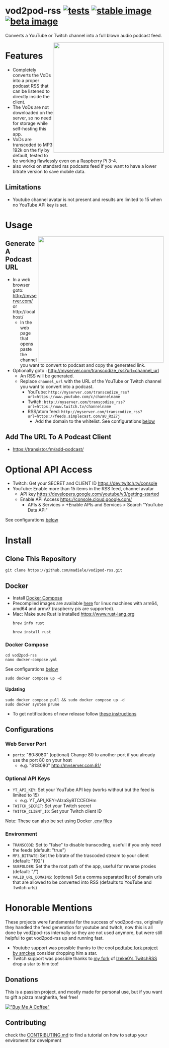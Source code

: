 # vod2pod-rss [![tests](https://github.com/madiele/vod2pod-rss/actions/workflows/rust.yml/badge.svg)](https://github.com/madiele/vod2pod-rss/actions/workflows/rust.yml) [![stable image](https://github.com/madiele/vod2pod-rss/actions/workflows/docker-image.yml/badge.svg?branch=stable)](https://github.com/madiele/vod2pod-rss/actions/workflows/docker-image.yml) [![beta image](https://github.com/madiele/vod2pod-rss/actions/workflows/docker-image-beta.yml/badge.svg)](https://github.com/madiele/vod2pod-rss/actions/workflows/docker-image-beta.yml)

Converts a YouTube or Twitch channel into a full blown audio podcast feed.

<a label="example of it working with podcast addict" href="https://user-images.githubusercontent.com/4585690/231301791-2f838fb3-4f6e-4382-bac4-c968bfe98c08.png"><img src="https://user-images.githubusercontent.com/4585690/231301791-2f838fb3-4f6e-4382-bac4-c968bfe98c08.png" align="right" height="350" ></a>

# Features
- Completely converts the VoDs into a proper podcast RSS that can be listened to directly inside the client.
- The VoDs are not downloaded on the server, so no need for storage while self-hosting this app.
- VoDs are transcoded to MP3 192k on the fly by default, tested to be working flawlessly even on a Raspberry Pi 3-4.
- also works on standard rss podcasts feed if you want to have a lower bitrate version to save mobile data.

## Limitations
- Youtube channel avatar is not present and results are limited to 15 when no YouTube API key is set.

# Usage
<a label="frontend" href="https://user-images.githubusercontent.com/4585690/234704870-0bf3023a-78e0-4ccc-adea-9d1f6ea2fabc.png"><img src="https://user-images.githubusercontent.com/4585690/234704870-0bf3023a-78e0-4ccc-adea-9d1f6ea2fabc.png" align="right" width="400px" ></a>
## Generate A Podcast URL
- In a web browser goto: http://myserver.com/ or http://localhost/
  - In the web page that opens paste the channel you want to convert to podcast and copy the generated link.
- Optionally goto : http://myserver.com/transcodize_rss?url=channel_url
  - An RSS will be generated.
  - Replace `channel_url` with the URL of the YouTube or Twitch channel you want to convert into a podcast.
    - YouTube: `http://myserver.com/transcodize_rss?url=https://www.youtube.com/c/channelname`
    - Twitch: `http://myserver.com/transcodize_rss?url=https://www.twitch.tv/channelname`
    - RSS/atom feed: `http://myserver.com/transcodize_rss?url=https://feeds.simplecast.com/aU_RzZ7j`
      - Add the domain to the whitelist. See configurations [below](#configurations)

## Add The URL To A Podcast Client
- <https://transistor.fm/add-podcast/>

# Optional API Access
- Twitch: Get your SECRET and CLIENT ID <https://dev.twitch.tv/console>
- YouTube: Enable more than 15 items in the RSS feed, channel avatar
  - API key <https://developers.google.com/youtube/v3/getting-started>
  - Enable API Access <https://console.cloud.google.com/>
    - APIs & Services > +Enable APIs and Services > Search "YouTube Data API"

See configurations [below](#configurations)

# Install
## Clone This Repository  
```
git clone https://github.com/madiele/vod2pod-rss.git
```

## Docker
- Install [Docker Compose](https://docs.docker.com/compose/install/)
- Precompiled images are available [here](https://hub.docker.com/r/madiele/vod2pod-rss/) for linux machines with arm64, amd64 and armv7 (raspberry pis are supported).
- Mac: Make sure Rust is installed <https://www.rust-lang.org>
  ```
  brew info rust
  ```
  ```
  brew install rust
  ```

### Docker Compose
```
cd vod2pod-rss
nano docker-compose.yml
```
See configurations [below](#configurations)
```
sudo docker compose up -d
```

#### Updating
```
sudo docker compose pull && sudo docker compose up -d
sudo docker system prune
```
- To get notifications of new release follow [these instructions](https://docs.github.com/en/account-and-profile/managing-subscriptions-and-notifications-on-github/setting-up-notifications/about-notifications)

## Configurations
### Web Server Port
- `ports`: "80:8080" (optional) Change 80 to another port if you already use the port 80 on your host
  - e.g. "81:8080" http://myserver.com:81/

### Optional API Keys
- `YT_API_KEY`: Set your YouTube API key (works without but the feed is limited to 15)
  - e.g. YT_API_KEY=AIzaSyBTCCEOHm
- `TWITCH_SECRET`: Set your Twitch secret
- `TWITCH_CLIENT_ID`: Set your Twitch client ID

Note: These can also be set using Docker [.env files](https://docs.docker.com/compose/environment-variables/env-file/) 

### Environment
- `TRANSCODE`: Set to "false" to disable transcoding, usefull if you only need the feeds (default: "true")
- `MP3_BITRATE`: Set the bitrate of the trascoded stream to your client (default: "192")
- `SUBFOLDER`: Set the the root path of the app, useful for reverse proxies (default: "/")
- `VALID_URL_DOMAINS`: (optional) Set a comma separated list of domain urls that are allowed to be converted into RSS  (defaults to YouTube and Twitch urls)

# Honorable Mentions

These projects were fundamental for the success of vod2pod-rss, originally they handled the feed generation for youtube and twitch, now this is all done by vod2pod-rss internally so they are not used anymore, but were still helpful to get vod2pod-rss up and running fast.
* Youtube support was possible thanks to the cool [podtube fork project by amckee](https://github.com/amckee/PodTube) consider dropping him a star.
* Twitch support was possible thanks to [my fork](https://github.com/madiele/TwitchToPodcastRSS) of [lzeke0's TwitchRSS](https://github.com/lzeke0/TwitchRSS) drop a star to him too!

## Donations

This is a passion project, and mostly made for personal use, but if you want to gift a pizza margherita, feel free!

[!["Buy Me A Coffee"](https://www.buymeacoffee.com/assets/img/custom_images/orange_img.png)](https://www.buymeacoffee.com/madiele)

## Contributing

check the [CONTRIBUTING.md](CONTRIBUTING.md) to find a tutorial on how to setup your enviroment for develpment
